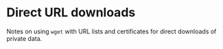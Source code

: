 # Direct URL downloads

Notes on using `wget` with URL lists and certificates for direct downloads of private data.
